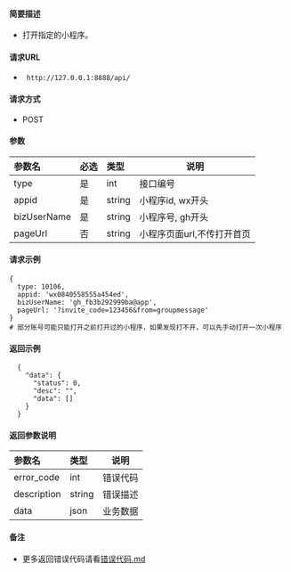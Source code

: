 #### 简要描述

- 打开指定的小程序。

#### 请求URL

- ` http://127.0.0.1:8888/api/`

#### 请求方式

- POST

#### 参数

| 参数名         | 必选 | 类型     | 说明              |   
|:------------|:---|:-------|-----------------|   
| type        | 是  | int    | 接口编号            |   
| appid       | 是  | string | 小程序id, wx开头     |   
| bizUserName | 是  | string | 小程序号, gh开头      |   
| pageUrl     | 否  | string | 小程序页面url,不传打开首页 |   

#### 请求示例

```
{
  type: 10106,
  appid: 'wx0840558555a454ed',
  bizUserName: 'gh_fb3b292999ba@app',
  pageUrl: '?invite_code=123456&from=groupmessage'
}
# 部分账号可能只能打开之前打开过的小程序，如果发现打不开，可以先手动打开一次小程序
```

#### 返回示例

``` 
  {
    "data": {
      "status": 0,
      "desc": "",
      "data": []
    }
  }
```

#### 返回参数说明

| 参数名         | 类型     | 说明   |   
|:------------|:-------|------|   
| error_code  | int    | 错误代码 |   
| description | string | 错误描述 |   
| data        | json   | 业务数据 |   

#### 备注

- 更多返回错误代码请看[错误代码.md](../错误代码.md)







